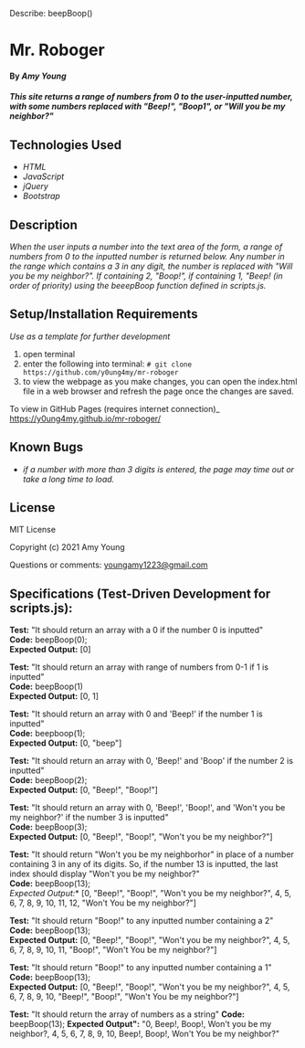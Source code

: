 Describe: beepBoop()

# Mr. Roboger

#### By _Amy Young_

#### _This site returns a range of numbers from 0 to the user-inputted number, with some numbers replaced with "Beep!", "Boop1", or "Will you be my neighbor?"_

## Technologies Used

* _HTML_
* _JavaScript_
* _jQuery_
* _Bootstrap_

## Description

_When the user inputs a number into the text area of the form, a range of numbers from 0 to the inputted number is returned below. Any number in the range which contains a 3 in any digit, the number is replaced with "Will you be my neighbor?". If containing 2, "Boop!", if containing 1, "Beep! (in order of priority) using the beeepBoop function defined in scripts.js._

## Setup/Installation Requirements

_Use as a template for further development_
1) open terminal
2) enter the following into terminal: `# git clone https://github.com/y0ung4my/mr-roboger`
3) to view the webpage as you make changes, you can open the index.html file in a web browser and refresh the page once the changes are saved.

To view in GitHub Pages (requires internet connection)_
https://y0ung4my.github.io/mr-roboger/

## Known Bugs

* _if a number with more than 3 digits is entered, the page may time out or take a long time to load._

## License

MIT License

Copyright (c) 2021 Amy Young

Questions or comments: youngamy1223@gmail.com

## Specifications (Test-Driven Development for scripts.js):

**Test:** "It should return an array with a 0 if the number 0 is inputted"  
**Code:** beepBoop(0);  
**Expected Output:** [0]  

**Test:** "It should return an array with range of numbers from 0-1 if 1 is inputted"  
**Code:** beepBoop(1)  
**Expected Output:** [0, 1]  

**Test:** "It should return an array with 0 and 'Beep!' if the number 1 is inputted"  
**Code:** beepboop(1);  
**Expected Output:** [0, "beep"]  

**Test:** "It should return an array with 0, 'Beep!' and 'Boop' if the number 2 is inputted"  
**Code:** beepBoop(2);  
**Expected Output:** [0, "Beep!", "Boop!"]  

**Test:** "It should return an array with 0, 'Beep!', 'Boop!', and 'Won't you be my neighbor?' if the number 3 is inputted"  
**Code:** beepBoop(3);  
**Expected Output:** [0, "Beep!", "Boop!", "Won't you be my neighbor?"]  

**Test:** "It should return "Won't you be my neighborhor" in place of a number containing 3 in any of its digits. So, if the number 13 is inputted, the last index should display "Won't you be my neighbor?"  
**Code:** beepBoop(13);  
**Expected Output*:** [0, "Beep!", "Boop!", "Won't you be my neighbor?", 4, 5, 6, 7, 8, 9, 10, 11, 12, "Won't You be my neighbor?"]  

**Test:** "It should return "Boop!" to any inputted number containing a 2"  
**Code:** beepBoop(13);  
**Expected Output:** [0, "Beep!", "Boop!", "Won't you be my neighbor?", 4, 5, 6, 7, 8, 9, 10, 11, "Boop!", "Won't You be my neighbor?"]  

**Test:** "It should return "Boop!" to any inputted number containing a 1"  
**Code:** beepBoop(13);  
**Expected Output:** [0, "Beep!", "Boop!", "Won't you be my neighbor?", 4, 5, 6, 7, 8, 9, 10, "Beep!", "Boop!", "Won't You be my neighbor?"]

**Test:** "It should return the array of numbers as a string"
**Code:** beepBoop(13);
**Expected Output":** "0, Beep!, Boop!, Won't you be my neighbor?, 4, 5, 6, 7, 8, 9, 10, Beep!, Boop!, Won't You be my neighbor?"